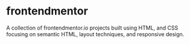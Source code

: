 # frontendmentor
A collection of frontendmentor.io projects built using HTML, and CSS focusing on semantic HTML, layout techniques, and responsive design.
